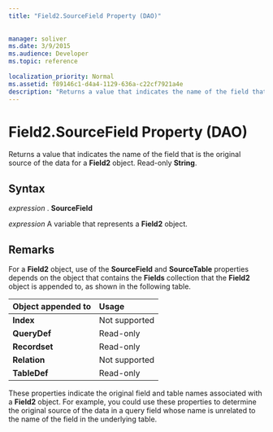 ```yaml
---
title: "Field2.SourceField Property (DAO)"
 
 
manager: soliver
ms.date: 3/9/2015
ms.audience: Developer
ms.topic: reference
  
localization_priority: Normal
ms.assetid: f89146c1-d4a4-1129-636a-c22cf7921a4e
description: "Returns a value that indicates the name of the field that is the original source of the data for a Field2 object. Read-only String ."
---
```


# Field2.SourceField Property (DAO)

Returns a value that indicates the name of the field that is the original source of the data for a **Field2** object. Read-only **String**. 
  
## Syntax

 *expression*  . **SourceField**
  
 *expression*  A variable that represents a **Field2** object. 
  
## Remarks

For a **Field2** object, use of the **SourceField** and **SourceTable** properties depends on the object that contains the **Fields** collection that the **Field2** object is appended to, as shown in the following table. 
  
|**Object appended to**|**Usage**|
|:-----|:-----|
|**Index** <br/> |Not supported  <br/> |
|**QueryDef** <br/> |Read-only  <br/> |
|**Recordset** <br/> |Read-only  <br/> |
|**Relation** <br/> |Not supported  <br/> |
|**TableDef** <br/> |Read-only  <br/> |
   
These properties indicate the original field and table names associated with a **Field2** object. For example, you could use these properties to determine the original source of the data in a query field whose name is unrelated to the name of the field in the underlying table. 
  


